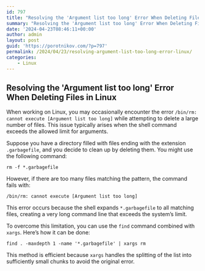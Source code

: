 ```yaml
---
id: 797
title: "Resolving the 'Argument list too long' Error When Deleting Files in Linux"
summary: "Resolving the 'Argument list too long' Error When Deleting Files in Linux"
date: '2024-04-23T08:46:11+00:00'
author: admin
layout: post
guid: 'https://porotnikov.com/?p=797'
permalink: /2024/04/23/resolving-argument-list-too-long-error-linux/
categories:
    - Linux
---
```


## Resolving the 'Argument list too long' Error When Deleting Files in Linux

When working on Linux, you may occasionally encounter the error `/bin/rm: cannot execute [Argument list too long]` while attempting to delete a large number of files. This issue typically arises when the shell command exceeds the allowed limit for arguments.

Suppose you have a directory filled with files ending with the extension `.garbagefile`, and you decide to clean up by deleting them. You might use the following command:

```
rm -f *.garbagefile
```

However, if there are too many files matching the pattern, the command fails with:

```
/bin/rm: cannot execute [Argument list too long]
```

This error occurs because the shell expands `*.garbagefile` to all matching files, creating a very long command line that exceeds the system’s limit.

To overcome this limitation, you can use the `find` command combined with `xargs`. Here’s how it can be done:

```
find . -maxdepth 1 -name '*.garbagefile' | xargs rm
```

This method is efficient because `xargs` handles the splitting of the list into sufficiently small chunks to avoid the original error.